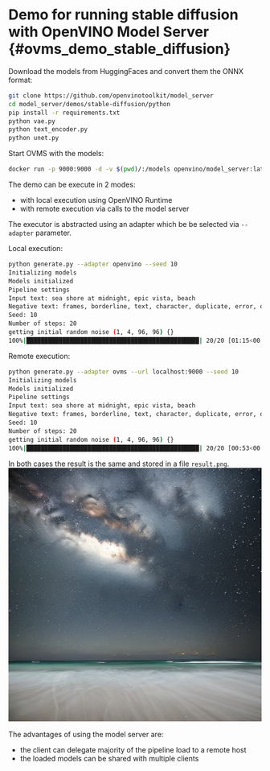 # Demo for running stable diffusion with OpenVINO Model Server {#ovms_demo_stable_diffusion}


Download the models from HuggingFaces and convert them the ONNX format:

```bash
git clone https://github.com/openvinotoolkit/model_server 
cd model_server/demos/stable-diffusion/python
pip install -r requirements.txt
python vae.py
python text_encoder.py 
python unet.py

``` 

Start OVMS with the models:
```bash
docker run -p 9000:9000 -d -v $(pwd)/:/models openvino/model_server:latest --config_path /models/config.json --port 9000
```

The demo can be execute in 2 modes:
- with local execution using OpenVINO Runtime
- with remote execution via calls to the model server

The executor is abstracted using an adapter which be be selected via `--adapter` parameter.

Local execution:

```bash
python generate.py --adapter openvino --seed 10
Initializing models
Models initialized
Pipeline settings
Input text: sea shore at midnight, epic vista, beach
Negative text: frames, borderline, text, character, duplicate, error, out of frame, watermark
Seed: 10
Number of steps: 20
getting initial random noise (1, 4, 96, 96) {}
100%|████████████████████████████████████████████████| 20/20 [01:15<00:00,  3.75s/it]
```

Remote execution:
```bash
python generate.py --adapter ovms --url localhost:9000 --seed 10
Initializing models
Models initialized
Pipeline settings
Input text: sea shore at midnight, epic vista, beach
Negative text: frames, borderline, text, character, duplicate, error, out of frame, watermark
Seed: 10
Number of steps: 20
getting initial random noise (1, 4, 96, 96) {}
100%|████████████████████████████████████████████████| 20/20 [00:53<00:00,  2.66s/it]

```

In both cases the result is the same and stored in a file `result.png`.
![result](./result.png)

The advantages of using the model server are:
- the client can delegate majority of the pipeline load to a remote host
- the loaded models can be shared with multiple clients

